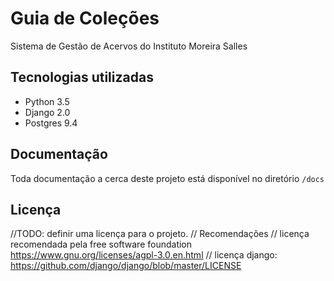 # Guia de Coleções

Sistema de Gestão de Acervos do Instituto Moreira Salles

## Tecnologias utilizadas
* Python 3.5
* Django 2.0
* Postgres 9.4

## Documentação

Toda documentação a cerca deste projeto está disponível no diretório ```/docs```

## Licença

//TODO: definir uma licença para o projeto.
// Recomendações
// licença recomendada pela free software foundation https://www.gnu.org/licenses/agpl-3.0.en.html
// licença django: https://github.com/django/django/blob/master/LICENSE

